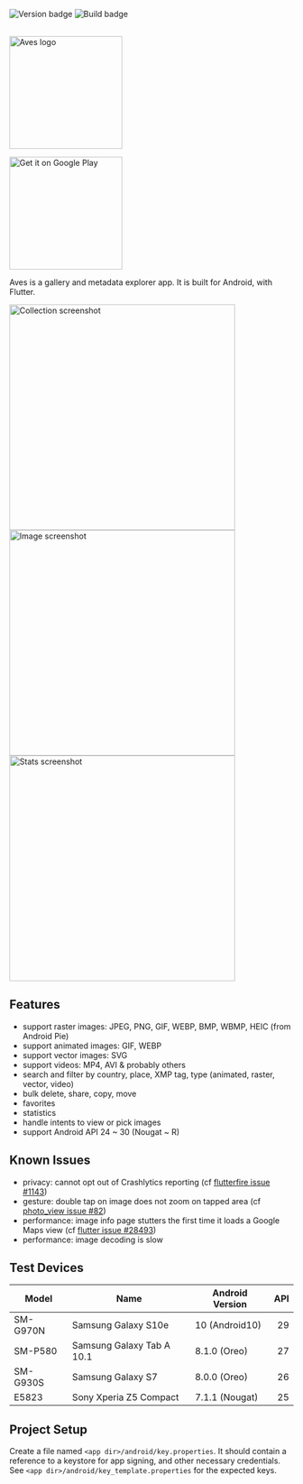 ![Version badge][Version badge]
![Build badge][Build badge]

<br />
<img src="https://raw.githubusercontent.com/deckerst/aves/develop/assets/aves_logo.svg" alt='Aves logo' width="200" />

[<img src="https://play.google.com/intl/en_us/badges/static/images/badges/en_badge_web_generic.png" alt='Get it on Google Play' width="200">](https://play.google.com/store/apps/details?id=deckers.thibault.aves&pcampaignid=pcampaignidMKT-Other-global-all-co-prtnr-py-PartBadge-Mar2515-1)

Aves is a gallery and metadata explorer app. It is built for Android, with Flutter.

<img src="https://raw.githubusercontent.com/deckerst/aves/develop/extra/play/screenshots%20v1.0.0/S10/1-S10-collection.jpg" alt='Collection screenshot' height="400" /><img src="https://raw.githubusercontent.com/deckerst/aves/develop/extra/play/screenshots%20v1.0.0/S10/2-S10-image.jpg" alt='Image screenshot' height="400" /><img src="https://raw.githubusercontent.com/deckerst/aves/develop/extra/play/screenshots%20v1.0.0/S10/5-S10-stats.jpg" alt='Stats screenshot' height="400" />

## Features

- support raster images: JPEG, PNG, GIF, WEBP, BMP, WBMP, HEIC (from Android Pie)
- support animated images: GIF, WEBP
- support vector images: SVG
- support videos: MP4, AVI & probably others
- search and filter by country, place, XMP tag, type (animated, raster, vector, video)
- bulk delete, share, copy, move
- favorites
- statistics
- handle intents to view or pick images
- support Android API 24 ~ 30 (Nougat ~ R)

## Known Issues

- privacy: cannot opt out of Crashlytics reporting (cf [flutterfire issue #1143](https://github.com/FirebaseExtended/flutterfire/issues/1143))
- gesture: double tap on image does not zoom on tapped area (cf [photo_view issue #82](https://github.com/renancaraujo/photo_view/issues/82))
- performance: image info page stutters the first time it loads a Google Maps view (cf [flutter issue #28493](https://github.com/flutter/flutter/issues/28493))
- performance: image decoding is slow

## Test Devices

| Model       | Name                       | Android Version | API |
| ----------- | -------------------------- | --------------- | ---:|
| SM-G970N    | Samsung Galaxy S10e        | 10 (Android10)  | 29  |
| SM-P580     | Samsung Galaxy Tab A 10.1  | 8.1.0 (Oreo)    | 27  |
| SM-G930S    | Samsung Galaxy S7          | 8.0.0 (Oreo)    | 26  |
| E5823       | Sony Xperia Z5 Compact     | 7.1.1 (Nougat)  | 25  |

## Project Setup

Create a file named `<app dir>/android/key.properties`. It should contain a reference to a keystore for app signing, and other necessary credentials. See `<app dir>/android/key_template.properties` for the expected keys.

[Version badge]: https://img.shields.io/github/v/release/deckerst/aves?include_prereleases&sort=semver
[Build badge]: https://img.shields.io/github/workflow/status/deckerst/aves/Release%20on%20tag
